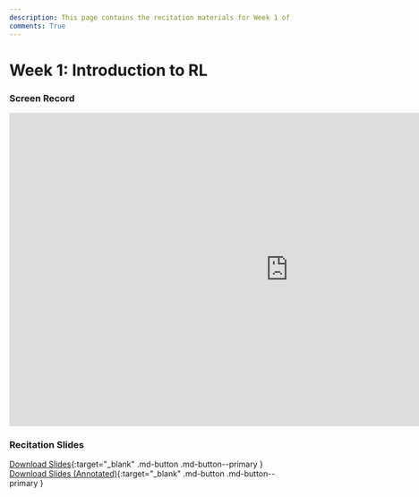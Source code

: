 ```yaml
---
description: This page contains the recitation materials for Week 1 of the Deep Reinforcement Learning course. You can find links to the recitation recordings and slides.
comments: True
---
```


# Week 1: Introduction to RL

### Screen Record

<iframe width="996" height="560" src="https://www.youtube.com/embed/N4KbDBf-omk" title="YouTube video player" frameborder="0" allow="accelerometer; autoplay; clipboard-write; encrypted-media; gyroscope; picture-in-picture; web-share" referrerpolicy="strict-origin-when-cross-origin" allowfullscreen></iframe>

### Recitation Slides

<object class="pdf" 
        data="/assets/recitations/Recitaion_1.pdf"
        width="996"
        height="560">
</object>

[Download Slides](/assets/recitations/Recitaion_1.pdf){:target="_blank" .md-button .md-button--primary }
[Download Slides (Annotated)](/assets/recitations/Recitaion_1_Annotated.pdf){:target="_blank" .md-button .md-button--primary }